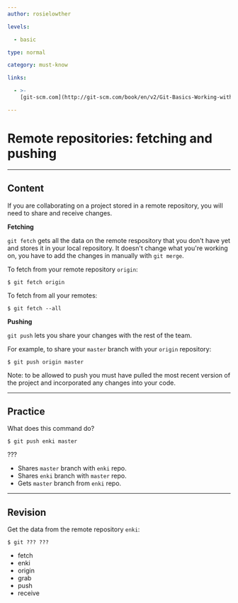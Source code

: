 ```yaml
---
author: rosielowther

levels:

  - basic

type: normal

category: must-know

links:

  - >-
    [git-scm.com](http://git-scm.com/book/en/v2/Git-Basics-Working-with-Remotes){website}

---
```

# Remote repositories: fetching and pushing

---
## Content

If you are collaborating on a project stored in a remote repository, you will need to share and receive changes.

**Fetching**

`git fetch` gets all the data on the remote respository that you don't have yet and stores it in your local repository. It doesn't change what you're working on, you have to add the changes in manually with `git merge`.

To fetch from your remote repository `origin`:
```
$ git fetch origin
```

To fetch from all your remotes:
```
$ git fetch --all
```

**Pushing**

`git push` lets you share your changes with the rest of the team. 

For example, to share your `master` branch with your `origin` repository:
```
$ git push origin master
```
Note: to be allowed to push you must have pulled the most recent version of the project and incorporated any changes into your code.

---
## Practice

What does this command do?
```
$ git push enki master
```
???

* Shares `master` branch with `enki` repo.
* Shares `enki` branch with `master` repo.
* Gets `master` branch from `enki` repo.

---
## Revision

Get the data from the remote repository `enki`:
```
$ git ??? ???
```
* fetch
* enki
* origin
* grab
* push
* receive